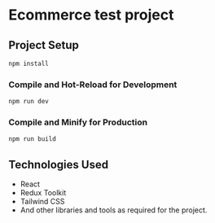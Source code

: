 # Ecommerce test project

## Project Setup

```sh
npm install
```

### Compile and Hot-Reload for Development

```sh
npm run dev
```

### Compile and Minify for Production

```sh
npm run build
```

## Technologies Used

- React
- Redux Toolkit
- Tailwind CSS
- And other libraries and tools as required for the project.

